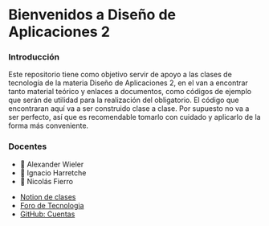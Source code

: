 # Bienvenidos a Diseño de Aplicaciones 2

### Introducción

Este repositorio tiene como objetivo servir de apoyo a las clases de tecnología de la materia Diseño de Aplicaciones 2, en el van a encontrar tanto material teórico y enlaces a documentos, como códigos de ejemplo que serán de utilidad para la realización del obligatorio.
El código que encontraran aquí va a ser construido clase a clase. Por supuesto no va a ser perfecto, así que es recomendable tomarlo con cuidado y aplicarlo de la forma más conveniente.

### Docentes

- :rocket: Alexander Wieler 
- :tophat: Ignacio Harretche  
- :goat: Nicolás Fierro    


* [Notion de clases](https://disenio-de-apliaciones-2.notion.site/AN-M5A-students-c10008719e4745bab6c2652fa0fd223b)
* [Foro de Tecnologia](https://aulas.ort.edu.uy/mod/forum/view.php?id=231726)
* [GitHub: Cuentas](https://fi365-my.sharepoint.com/:x:/g/personal/aw177322_fi365_ort_edu_uy/ETy_lJcO_qZHo2VUIHc4LDMBXKqihEIylaxR7i_80gCI_A?e=cqPzQU)
